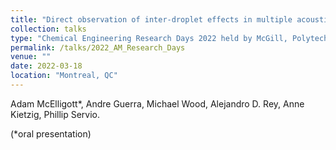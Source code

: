 ```yaml
---
title: "Direct observation of inter-droplet effects in multiple acoustically levitated water droplets"
collection: talks
type: "Chemical Engineering Research Days 2022 held by McGill, Polytechnique, and Concordia"
permalink: /talks/2022_AM_Research_Days
venue: ""
date: 2022-03-18
location: "Montreal, QC"
---
```


Adam McElligott*, Andre Guerra, Michael Wood, Alejandro D. Rey, Anne Kietzig, Phillip Servio.

(*oral presentation)